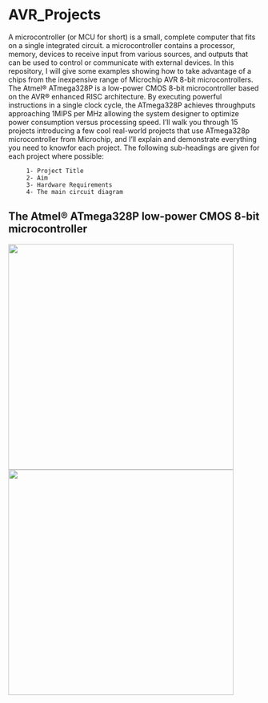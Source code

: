 # AVR_Projects

A microcontroller (or MCU for short) is a small, complete computer that fits on a single integrated circuit. a microcontroller contains a processor, memory, devices to receive input from various sources, and outputs that can be used to control or communicate with external devices. In this repository, I will give some examples showing how to take advantage of a chips from the inexpensive range of Microchip AVR 8-bit microcontrollers. 
The Atmel® ATmega328P is a low-power CMOS 8-bit microcontroller based on the AVR® enhanced RISC architecture. By executing powerful instructions in a single clock cycle, the ATmega328P achieves throughputs approaching 1MIPS per MHz allowing the system designer to optimize power consumption versus processing speed. I’ll walk you through 15 projects introducing a few cool real-world projects that use ATmega328p microcontroller from Microchip, and I’ll explain and demonstrate everything you need to knowfor each project.
The following sub-headings are given for each project where possible:
```
     1- Project Title
     2- Aim
     3- Hardware Requirements
     4- The main circuit diagram
```
## The Atmel® ATmega328P low-power CMOS 8-bit microcontroller 

<div>
<img src="https://github.com/user-attachments/assets/8d74fa45-68d4-4dea-9b01-dbd52334139a" width="450" height="450">
<img src="https://github.com/user-attachments/assets/b317c4e7-69d2-41ac-b83d-ec9f7fca7818" width="450" height="450">
</div>
